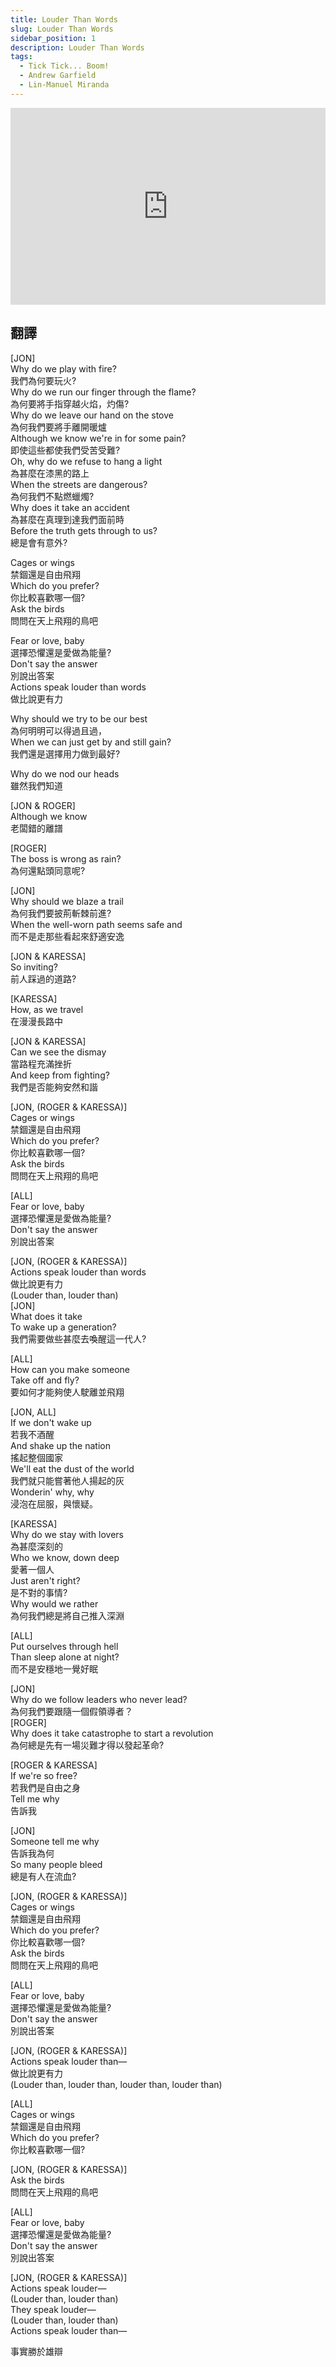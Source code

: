 ```yaml
---
title: Louder Than Words
slug: Louder Than Words 
sidebar_position: 1
description: Louder Than Words 
tags:
  - Tick Tick... Boom!
  - Andrew Garfield
  - Lin-Manuel Miranda
---
```


<iframe width="100%" height="315" src="https://www.youtube.com/embed/GCtpeYiezm0" title="YouTube video player" frameborder="0" allow="accelerometer; autoplay; clipboard-write; encrypted-media; gyroscope; picture-in-picture; web-share" allowfullscreen></iframe>
  

## 翻譯
[JON]  
Why do we play with fire?  
我們為何要玩火?  
Why do we run our finger through the flame?  
為何要將手指穿越火焰，灼傷?  
Why do we leave our hand on the stove  
為何我們要將手離開暖爐  
Although we know we're in for some pain?  
即使這些都使我們受苦受難?  
Oh, why do we refuse to hang a light  
為甚麼在漆黑的路上  
When the streets are dangerous?  
為何我們不點燃蠟燭?  
Why does it take an accident  
為甚麼在真理到達我們面前時  
Before the truth gets through to us?  
總是會有意外?  
  
Cages or wings  
禁錮還是自由飛翔  
Which do you prefer?  
你比較喜歡哪一個?  
Ask the birds  
問問在天上飛翔的鳥吧  
  
Fear or love, baby  
選擇恐懼還是愛做為能量?  
Don't say the answer  
別說出答案  
Actions speak louder than words  
做比說更有力  
  
Why should we try to be our best  
為何明明可以得過且過，  
When we can just get by and still gain?  
我們還是選擇用力做到最好?  
  
Why do we nod our heads  
雖然我們知道  
  
[JON & ROGER]  
Although we know  
老闆錯的離譜  
  
[ROGER]  
The boss is wrong as rain?  
為何還點頭同意呢?  
  
[JON]  
Why should we blaze a trail  
為何我們要披荊斬棘前進?  
When the well-worn path seems safe and  
而不是走那些看起來舒適安逸  
  
[JON & KARESSA]  
So inviting?  
前人踩過的道路?  
  
[KARESSA]  
How, as we travel  
在漫漫長路中  
  
[JON & KARESSA]  
Can we see the dismay  
當路程充滿挫折  
And keep from fighting?  
我們是否能夠安然和諧  
  
[JON, (ROGER & KARESSA)]  
Cages or wings  
禁錮還是自由飛翔  
Which do you prefer?  
你比較喜歡哪一個?  
Ask the birds  
問問在天上飛翔的鳥吧  
  
[ALL]  
Fear or love, baby  
選擇恐懼還是愛做為能量?  
Don't say the answer  
別說出答案  
  
[JON, (ROGER & KARESSA)]  
Actions speak louder than words  
做比說更有力  
(Louder than, louder than)  
[JON]  
What does it take  
To wake up a generation?  
我們需要做些甚麼去喚醒這一代人?  
  
[ALL]  
How can you make someone  
Take off and fly?  
要如何才能夠使人駛離並飛翔  
  
[JON, ALL]  
If we don't wake up  
若我不酒醒  
And shake up the nation  
搖起整個國家  
We'll eat the dust of the world  
我們就只能嘗著他人揚起的灰  
Wonderin' why, why  
浸泡在屈服，與懷疑。  
  
[KARESSA]  
Why do we stay with lovers  
為甚麼深刻的  
Who we know, down deep  
愛著一個人  
Just aren't right?  
是不對的事情?  
Why would we rather  
為何我們總是將自己推入深淵  
  
[ALL]  
Put ourselves through hell  
Than sleep alone at night?  
而不是安穩地一覺好眠  
  
[JON]  
Why do we follow leaders who never lead?  
為何我們要跟隨一個假領導者？  
[ROGER]  
Why does it take catastrophe to start a revolution  
為何總是先有一場災難才得以發起革命?  
  
[ROGER & KARESSA]  
If we're so free?  
若我們是自由之身  
Tell me why  
告訴我  
  
[JON]  
Someone tell me why  
告訴我為何  
So many people bleed  
總是有人在流血?  
  
[JON, (ROGER & KARESSA)]  
Cages or wings  
禁錮還是自由飛翔  
Which do you prefer?  
你比較喜歡哪一個?  
Ask the birds  
問問在天上飛翔的鳥吧  
  
[ALL]  
Fear or love, baby  
選擇恐懼還是愛做為能量?  
Don't say the answer  
別說出答案  
  
[JON, (ROGER & KARESSA)]  
Actions speak louder than—  
做比說更有力  
(Louder than, louder than, louder than, louder than)  
  
[ALL]  
Cages or wings  
禁錮還是自由飛翔  
Which do you prefer?  
你比較喜歡哪一個?  
  
[JON, (ROGER & KARESSA)]  
Ask the birds  
問問在天上飛翔的鳥吧  
  
[ALL]  
Fear or love, baby  
選擇恐懼還是愛做為能量?  
Don't say the answer  
別說出答案  
  
[JON, (ROGER & KARESSA)]  
Actions speak louder—  
(Louder than, louder than)  
They speak louder—  
(Louder than, louder than)  
Actions speak louder than—  
  
事實勝於雄辯  

